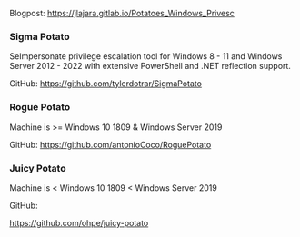 Blogpost:
https://jlajara.gitlab.io/Potatoes_Windows_Privesc

### Sigma Potato

SeImpersonate privilege escalation tool for Windows 8 - 11 and Windows Server 2012 - 2022 with extensive PowerShell and .NET reflection support.


GitHub:
https://github.com/tylerdotrar/SigmaPotato


### Rogue Potato 

Machine is >= Windows 10 1809 & Windows Server 2019

GitHub:
https://github.com/antonioCoco/RoguePotato


### Juicy Potato

Machine is < Windows 10 1809 < Windows Server 2019

GitHub: 

https://github.com/ohpe/juicy-potato
